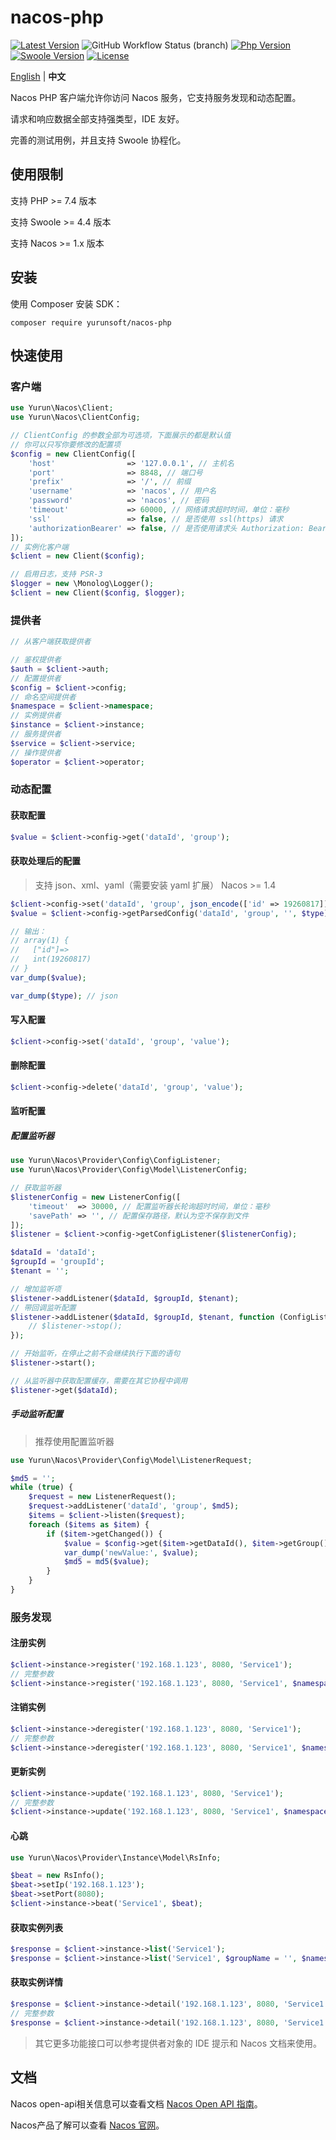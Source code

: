 # nacos-php

[![Latest Version](https://img.shields.io/packagist/v/yurunsoft/nacos-php.svg)](https://packagist.org/packages/yurunsoft/nacos-php)
![GitHub Workflow Status (branch)](https://img.shields.io/github/workflow/status/yurunsoft/nacos-php/test/master)
[![Php Version](https://img.shields.io/badge/php-%3E=7.4-brightgreen.svg)](https://secure.php.net/)
[![Swoole Version](https://img.shields.io/badge/swoole-%3E=4.4.0-brightgreen.svg)](https://github.com/swoole/swoole-src)
[![License](https://img.shields.io/badge/license-Apache2-brightgreen.svg)](https://github.com/yurunsoft/nacos-php/blob/master/LICENSE)

[English](README.md) | **中文**

Nacos PHP 客户端允许你访问 Nacos 服务，它支持服务发现和动态配置。

请求和响应数据全部支持强类型，IDE 友好。

完善的测试用例，并且支持 Swoole 协程化。

## 使用限制

支持 PHP >= 7.4 版本

支持 Swoole >= 4.4 版本

支持 Nacos >= 1.x 版本

## 安装

使用 Composer 安装 SDK：

`composer require yurunsoft/nacos-php`

## 快速使用

### 客户端

```php
use Yurun\Nacos\Client;
use Yurun\Nacos\ClientConfig;

// ClientConfig 的参数全部为可选项，下面展示的都是默认值
// 你可以只写你要修改的配置项
$config = new ClientConfig([
    'host'                => '127.0.0.1', // 主机名
    'port'                => 8848, // 端口号
    'prefix'              => '/', // 前缀
    'username'            => 'nacos', // 用户名
    'password'            => 'nacos', // 密码
    'timeout'             => 60000, // 网络请求超时时间，单位：毫秒
    'ssl'                 => false, // 是否使用 ssl(https) 请求
    'authorizationBearer' => false, // 是否使用请求头 Authorization: Bearer {accessToken} 方式传递 Token，旧版本 Nacos 需要设为 true
]);
// 实例化客户端
$client = new Client($config);

// 启用日志，支持 PSR-3
$logger = new \Monolog\Logger();
$client = new Client($config, $logger);
```

### 提供者

```php
// 从客户端获取提供者

// 鉴权提供者
$auth = $client->auth;
// 配置提供者
$config = $client->config;
// 命名空间提供者
$namespace = $client->namespace;
// 实例提供者
$instance = $client->instance;
// 服务提供者
$service = $client->service;
// 操作提供者
$operator = $client->operator;
```

### 动态配置

#### 获取配置

```php
$value = $client->config->get('dataId', 'group');
```

#### 获取处理后的配置

> 支持 json、xml、yaml（需要安装 yaml 扩展）
> Nacos >= 1.4

```php
$client->config->set('dataId', 'group', json_encode(['id' => 19260817]), 'json');
$value = $client->config->getParsedConfig('dataId', 'group', '', $type);

// 输出：
// array(1) {
//   ["id"]=>
//   int(19260817)
// }
var_dump($value);

var_dump($type); // json
```

#### 写入配置

```php
$client->config->set('dataId', 'group', 'value');
```

#### 删除配置

```php
$client->config->delete('dataId', 'group', 'value');
```

#### 监听配置

##### 配置监听器

```php
use Yurun\Nacos\Provider\Config\ConfigListener;
use Yurun\Nacos\Provider\Config\Model\ListenerConfig;

// 获取监听器
$listenerConfig = new ListenerConfig([
    'timeout'  => 30000, // 配置监听器长轮询超时时间，单位：毫秒
    'savePath' => '', // 配置保存路径，默认为空不保存到文件
]);
$listener = $client->config->getConfigListener($listenerConfig);

$dataId = 'dataId';
$groupId = 'groupId';
$tenant = '';

// 增加监听项
$listener->addListener($dataId, $groupId, $tenant);
// 带回调监听配置
$listener->addListener($dataId, $groupId, $tenant, function (ConfigListener $listener, string $dataId, string $group, string $tenant) {
    // $listener->stop();
});

// 开始监听，在停止之前不会继续执行下面的语句
$listener->start();

// 从监听器中获取配置缓存，需要在其它协程中调用
$listener->get($dataId);
```

##### 手动监听配置

> 推荐使用配置监听器

```php
use Yurun\Nacos\Provider\Config\Model\ListenerRequest;

$md5 = '';
while (true) {
    $request = new ListenerRequest();
    $request->addListener('dataId', 'group', $md5);
    $items = $client->listen($request);
    foreach ($items as $item) {
        if ($item->getChanged()) {
            $value = $config->get($item->getDataId(), $item->getGroup(), $item->getTenant());
            var_dump('newValue:', $value);
            $md5 = md5($value);
        }
    }
}
```

### 服务发现

#### 注册实例

```php
$client->instance->register('192.168.1.123', 8080, 'Service1');
// 完整参数
$client->instance->register('192.168.1.123', 8080, 'Service1', $namespaceId = '', $weight = 1, $enabled = true, $healthy = true, $metadata = '', $clusterName = '', $groupName = '', $ephemeral = false);
```

#### 注销实例

```php
$client->instance->deregister('192.168.1.123', 8080, 'Service1');
// 完整参数
$client->instance->deregister('192.168.1.123', 8080, 'Service1', $namespaceId = '', $clusterName = '', $groupName = '', $ephemeral = false);
```

#### 更新实例

```php
$client->instance->update('192.168.1.123', 8080, 'Service1');
// 完整参数
$client->instance->update('192.168.1.123', 8080, 'Service1', $namespaceId = '', $weight = 1, $enabled = true, $healthy = true, $metadata = '', $clusterName = '', $groupName = '', $ephemeral = false);
```

#### 心跳

```php
use Yurun\Nacos\Provider\Instance\Model\RsInfo;

$beat = new RsInfo();
$beat->setIp('192.168.1.123');
$beat->setPort(8080);
$client->instance->beat('Service1', $beat);
```

#### 获取实例列表

```php
$response = $client->instance->list('Service1');
$response = $client->instance->list('Service1', $groupName = '', $namespaceId = '', $clusters = '', $healthyOnly = false);
```

#### 获取实例详情

```php
$response = $client->instance->detail('192.168.1.123', 8080, 'Service1');
// 完整参数
$response = $client->instance->detail('192.168.1.123', 8080, 'Service1', $groupName = '', $namespaceId = '', $clusters = '', $healthyOnly = false, $ephemeral = false);
```

> 其它更多功能接口可以参考提供者对象的 IDE 提示和 Nacos 文档来使用。

## 文档

Nacos open-api相关信息可以查看文档 [Nacos Open API 指南](https://nacos.io/zh-cn/docs/open-api.html)。

Nacos产品了解可以查看 [Nacos 官网](https://nacos.io/zh-cn/docs/what-is-nacos.html)。
